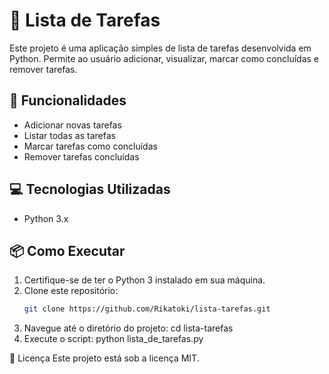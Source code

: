 # 📝 Lista de Tarefas

Este projeto é uma aplicação simples de lista de tarefas desenvolvida em Python. Permite ao usuário adicionar, visualizar, marcar como concluídas e remover tarefas.

## 🚀 Funcionalidades

- Adicionar novas tarefas
- Listar todas as tarefas
- Marcar tarefas como concluídas
- Remover tarefas concluídas

## 💻 Tecnologias Utilizadas

- Python 3.x

## 📦 Como Executar

1. Certifique-se de ter o Python 3 instalado em sua máquina.
2. Clone este repositório:
   ```bash
   git clone https://github.com/Rikatoki/lista-tarefas.git
3. Navegue até o diretório do projeto:
   cd lista-tarefas
4. Execute o script:
   python lista_de_tarefas.py

📄 Licença
Este projeto está sob a licença MIT.
